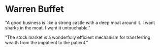 # Warren Buffet

"A good business is like a strong castle with a deep moat around it. I want sharks in the moat. I want it untouchable."

"The stock market is a wonderfully efficient mechanism for transferring wealth from the impatient to the patient."